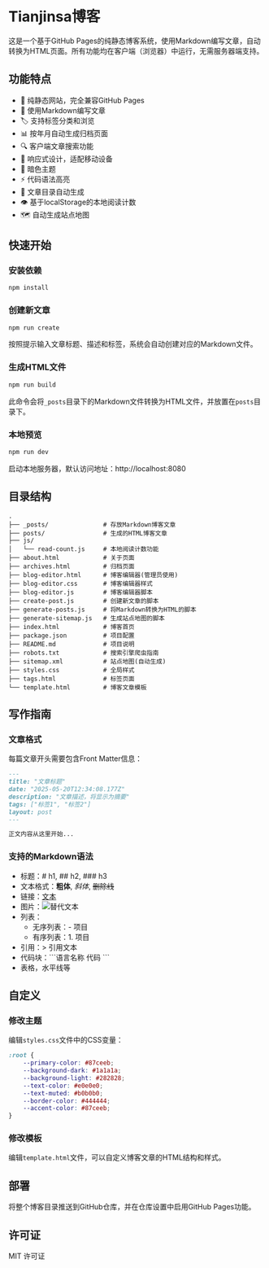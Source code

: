 # Tianjinsa博客

这是一个基于GitHub Pages的纯静态博客系统，使用Markdown编写文章，自动转换为HTML页面。所有功能均在客户端（浏览器）中运行，无需服务器端支持。

## 功能特点

- 🚀 纯静态网站，完全兼容GitHub Pages
- 📝 使用Markdown编写文章
- 🏷️ 支持标签分类和浏览
- 📊 按年月自动生成归档页面
- 🔍 客户端文章搜索功能
- 📱 响应式设计，适配移动设备
- 🌙 暗色主题
- ⚡ 代码语法高亮
- 📑 文章目录自动生成
- 👁️ 基于localStorage的本地阅读计数
- 🗺️ 自动生成站点地图

## 快速开始

### 安装依赖

```bash
npm install
```

### 创建新文章

```bash
npm run create
```

按照提示输入文章标题、描述和标签，系统会自动创建对应的Markdown文件。

### 生成HTML文件

```bash
npm run build
```

此命令会将`_posts`目录下的Markdown文件转换为HTML文件，并放置在`posts`目录下。

### 本地预览

```bash
npm run dev
```

启动本地服务器，默认访问地址：http://localhost:8080

## 目录结构

```plaintext
.
├── _posts/               # 存放Markdown博客文章
├── posts/                # 生成的HTML博客文章
├── js/
│   └── read-count.js     # 本地阅读计数功能
├── about.html            # 关于页面
├── archives.html         # 归档页面
├── blog-editor.html      # 博客编辑器(管理员使用)
├── blog-editor.css       # 博客编辑器样式
├── blog-editor.js        # 博客编辑器脚本
├── create-post.js        # 创建新文章的脚本
├── generate-posts.js     # 将Markdown转换为HTML的脚本
├── generate-sitemap.js   # 生成站点地图的脚本
├── index.html            # 博客首页
├── package.json          # 项目配置
├── README.md             # 项目说明
├── robots.txt            # 搜索引擎爬虫指南
├── sitemap.xml           # 站点地图(自动生成)
├── styles.css            # 全局样式
├── tags.html             # 标签页面
└── template.html         # 博客文章模板
```

## 写作指南

### 文章格式

每篇文章开头需要包含Front Matter信息：

```markdown
---
title: "文章标题"
date: "2025-05-20T12:34:08.177Z"
description: "文章描述，将显示为摘要"
tags: ["标签1", "标签2"]
layout: post
---

正文内容从这里开始...
```

### 支持的Markdown语法

- 标题：# h1, ## h2, ### h3
- 文本格式：**粗体**, *斜体*, ~~删除线~~
- 链接：[文本](URL)
- 图片：![替代文本](图片URL)
- 列表：
  - 无序列表：- 项目
  - 有序列表：1. 项目
- 引用：> 引用文本
- 代码块：\```语言名称 代码 \```
- 表格，水平线等

## 自定义

### 修改主题

编辑`styles.css`文件中的CSS变量：

```css
:root {
    --primary-color: #87ceeb;
    --background-dark: #1a1a1a;
    --background-light: #282828;
    --text-color: #e0e0e0;
    --text-muted: #b0b0b0;
    --border-color: #444444;
    --accent-color: #87ceeb;
}
```

### 修改模板

编辑`template.html`文件，可以自定义博客文章的HTML结构和样式。

## 部署

将整个博客目录推送到GitHub仓库，并在仓库设置中启用GitHub Pages功能。

## 许可证

MIT 许可证
